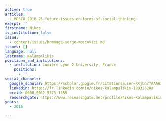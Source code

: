 ```yaml
---
active: true
articles:
  - MOSCO_2016_25_future-issues-on-forms-of-social-thinking
exerpt: ''
firstname: Nikos
is_institution: false
issue:
  - content/issues/hommage-serge-moscovici.md
issues: []
language: null
lastname: Kalampalikis
positions_and_institutions:
  - institution: Lumière Lyon 2 University, France
    positions:
      - ''
social_channels:
  google_scholar: https://scholar.google.fr/citations?user=RKjbh7YAAAAJ&hl=fr
  linkedin: https://fr.linkedin.com/in/nikos-kalampalikis-10932620a
  orcid: 0000-0002-5373-1355
  researchgate: https://www.researchgate.net/profile/Nikos-Kalampalikis
years:
  - 2016

---
```

